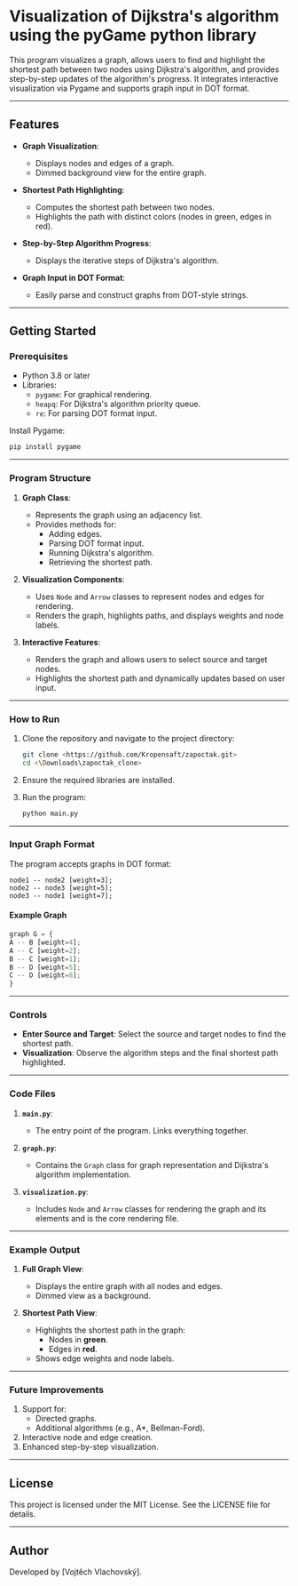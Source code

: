 
# Visualization of Dijkstra's algorithm using the pyGame python library

This program visualizes a graph, allows users to find and highlight the shortest path between two nodes using Dijkstra's algorithm, and provides step-by-step updates of the algorithm's progress. It integrates interactive visualization via Pygame and supports graph input in DOT format.

---

## Features

- **Graph Visualization**:
  - Displays nodes and edges of a graph.
  - Dimmed background view for the entire graph.

- **Shortest Path Highlighting**:
  - Computes the shortest path between two nodes.
  - Highlights the path with distinct colors (nodes in green, edges in red).

- **Step-by-Step Algorithm Progress**:
  - Displays the iterative steps of Dijkstra's algorithm.

- **Graph Input in DOT Format**:
  - Easily parse and construct graphs from DOT-style strings.

---

## Getting Started

### Prerequisites

- Python 3.8 or later
- Libraries:
  - `pygame`: For graphical rendering.
  - `heapq`: For Dijkstra's algorithm priority queue.
  - `re`: For parsing DOT format input.

Install Pygame:
```bash
pip install pygame
```

---

### Program Structure

1. **Graph Class**:
   - Represents the graph using an adjacency list.
   - Provides methods for:
     - Adding edges.
     - Parsing DOT format input.
     - Running Dijkstra's algorithm.
     - Retrieving the shortest path.

2. **Visualization Components**:
   - Uses `Node` and `Arrow` classes to represent nodes and edges for rendering.
   - Renders the graph, highlights paths, and displays weights and node labels.

3. **Interactive Features**:
   - Renders the graph and allows users to select source and target nodes.
   - Highlights the shortest path and dynamically updates based on user input.

---

### How to Run

1. Clone the repository and navigate to the project directory:
   ```bash
   git clone <https://github.com/Kropensaft/zapoctak.git>
   cd <\Downloads\zapoctak_clone>
   ```

2. Ensure the required libraries are installed.

3. Run the program:
   ```bash
   python main.py
   ```

---

### Input Graph Format

The program accepts graphs in DOT format:
```plaintext
node1 -- node2 [weight=3];
node2 -- node3 [weight=5];
node3 -- node1 [weight=7];
```

#### Example Graph
```python
graph G = {
A -- B [weight=4];
A -- C [weight=2];
B -- C [weight=1];
B -- D [weight=5];
C -- D [weight=8];
}
```

---

### Controls

- **Enter Source and Target**: Select the source and target nodes to find the shortest path.
- **Visualization**: Observe the algorithm steps and the final shortest path highlighted.

---

### Code Files

1. **`main.py`**:
   - The entry point of the program. Links everything together.

2. **`graph.py`**:
   - Contains the `Graph` class for graph representation and Dijkstra's algorithm implementation.

3. **`visualization.py`**:
   - Includes `Node` and `Arrow` classes for rendering the graph and its elements and is the core rendering file.

---

### Example Output

1. **Full Graph View**:
   - Displays the entire graph with all nodes and edges.
   - Dimmed view as a background.

2. **Shortest Path View**:
   - Highlights the shortest path in the graph:
     - Nodes in **green**.
     - Edges in **red**.
   - Shows edge weights and node labels.

---

### Future Improvements

1. Support for:
   - Directed graphs.
   - Additional algorithms (e.g., A*, Bellman-Ford).
2. Interactive node and edge creation.
3. Enhanced step-by-step visualization.

---

## License

This project is licensed under the MIT License. See the LICENSE file for details.

---

## Author

Developed by [Vojtěch Vlachovský].
